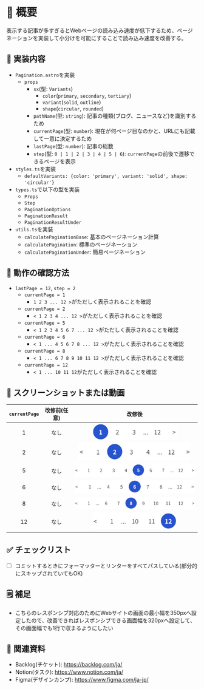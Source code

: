 <!-- PRを作成する際のテンプレートです。各項目に例を記載しておりますので、状況に合わせて変更してください。 -->

<!-- PRのタイトル -->
<!-- feat/ページネーションのコンポーネントを実装 -->

# 📝 概要

表示する記事が多すぎるとWebページの読み込み速度が低下するため、ページネーションを実装して小分けを可能にすることで読み込み速度を改善する。

## 🔧 実装内容

- `Pagination.astro`を実装
  - `props`
    - `sx`(型: `Variants`)
      - `color`(`primary`, `secondary`, `tertiary`)
      - `variant`(`solid`, `outline`)
      - `shape`(`circular`, `rounded`)
    - `pathName`(型: `string`): 記事の種類(ブログ、ニュースなど)を識別するため
    - `currentPage`(型: `number`): 現在が何ページ目なのかと、URLにも記載して一意に決定するため
    - `lastPage`(型: `number`): 記事の総数
    - `step`(型: `0 | 1 | 2 | 3 | 4 | 5 | 6`): `currentPage`の前後で遷移できるページを表示
- `styles.ts`を実装
  - `defaultVariants: {color: 'primary', variant: 'solid', shape: 'circular'}`
- `types.ts`で以下の型を実装
  - `Props`
  - `Step`
  - `PaginationOptions`
  - `PaginationResult`
  - `PaginationResultUnder`
- `utils.ts`を実装
  - `calculatePaginationBase`: 基本のページネーション計算
  - `calculatePagination`: 標準のページネーション
  - `calculatePaginationUnder`: 簡易ページネーション

## 🧪 動作の確認方法

- `lastPage = 12`, `step = 2`
  - `currentPage = 1`
    - `1 2 3 ... 12 >`がただしく表示されることを確認
  - `currentPage = 2`
    - `< 1 2 3 4 ... 12 >`がただしく表示されることを確認
  - `currentPage = 5`
    - `< 1 2 3 4 5 6 7 ... 12 >`がただしく表示されることを確認
  - `currentPage = 6`
    - `< 1 ... 4 5 6 7 8 ... 12 >`がただしく表示されることを確認
  - `currentPage = 8`
    - `< 1 ... 6 7 8 9 10 11 12 >`がただしく表示されることを確認
  - `currentPage = 12`
    - `< 1 ... 10 11 12`がただしく表示されることを確認

## 📸 スクリーンショットまたは動画

<!-- 簡素版
| 画面幅 | 改修前(任意) | 改修後 |
| :----: | :----------: | :----: |
| 1024px |              |        |
| 768px  |              |        |
| 767px  |              |        |
| 350px  |              |        |
-->

| `currentPage` | 改修前(任意) |                                                                    改修後                                                                     |
| :-----------: | :----------: | :-------------------------------------------------------------------------------------------------------------------------------------------: |
|       1       |     なし     |  ![currentPage1](https://raw.githubusercontent.com/takayuki-cycle/astro-template/refs/heads/main/src/assets/images/prTemp/currentPage1.webp)  |
|       2       |     なし     |  ![currentPage2](https://raw.githubusercontent.com/takayuki-cycle/astro-template/refs/heads/main/src/assets/images/prTemp/currentPage2.webp)  |
|       5       |     なし     |  ![currentPage5](https://raw.githubusercontent.com/takayuki-cycle/astro-template/refs/heads/main/src/assets/images/prTemp/currentPage5.webp)  |
|       6       |     なし     |  ![currentPage6](https://raw.githubusercontent.com/takayuki-cycle/astro-template/refs/heads/main/src/assets/images/prTemp/currentPage6.webp)  |
|       8       |     なし     |  ![currentPage8](https://raw.githubusercontent.com/takayuki-cycle/astro-template/refs/heads/main/src/assets/images/prTemp/currentPage8.webp)  |
|      12       |     なし     | ![currentPage12](https://raw.githubusercontent.com/takayuki-cycle/astro-template/refs/heads/main/src/assets/images/prTemp/currentPage12.webp) |

## ✅ チェックリスト

- [ ] コミットするときにフォーマッターとリンターをすべてパスしている(部分的にスキップされていてもOK)

## 🗒 補足

- こちらのレスポンシブ対応のためにWebサイトの画面の最小幅を350pxへ設定したので、改善できればレスポンシブできる画面幅を320pxへ設定して、その画面幅でも1行で収まるようにしたい

## 🔗 関連資料

- Backlog(チケット): <https://backlog.com/ja/>
- Notion(タスク): <https://www.notion.com/ja/>
- Figma(デザインカンプ): <https://www.figma.com/ja-jp/>
